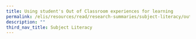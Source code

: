 ```yaml
---
title: Using student's Out of Classroom experiences for learning
permalink: /elis/resources/read/research-summaries/subject-literacy/out-of-classroom-experiences-for-learning/
description: ""
third_nav_title: Subject Literacy
---
```

